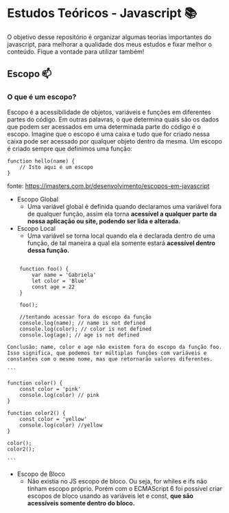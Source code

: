 # Estudos Teóricos - Javascript :books:
O objetivo desse repositório é organizar algumas teorias importantes do javascript, para melhorar a qualidade dos meus estudos e fixar melhor o conteúdo. Fique a vontade para utilizar também!

## Escopo :mailbox:
### O que é um escopo?
Escopo é a acessibilidade de objetos, variáveis e funções em diferentes partes do código.
Em outras palavras, o que determina quais são os dados que podem ser acessados em uma determinada parte do código é o escopo.
Imagine que o escopo é uma caixa e tudo que for criado nessa caixa pode ser acessado por qualquer objeto dentro da mesma. Um escopo é criado sempre que definimos uma função:

    function hello(name) {
        // Isto aqui é um escopo
    }
fonte: https://imasters.com.br/desenvolvimento/escopos-em-javascript

* Escopo Global
    * Uma variável global é definida quando declaramos uma variável fora de qualquer função, assim ela torna <strong>acessível a qualquer parte da nossa aplicação ou site, podendo ser lida e alterada.</strong>
* Escopo Local
    * Uma variável se torna local quando ela é declarada dentro de uma função, de tal maneira a qual ela somente estará <strong> acessível dentro dessa função.</strong>

```

    function foo() {
        var name = 'Gabriela'
        let color = 'Blue'
        const age = 22
    }

    foo();

    //tentando acessar fora do escopo da função
    console.log(name); // name is not defined
    console.log(color); // color is not defined
    console.log(age); // age is not defined

``` 


    Conclusão: name, color e age não existem fora do escopo da função foo. Isso significa, que podemos ter múltiplas funções com variáveis e constantes com o mesmo nome, mas que retornarão valores diferentes.

    ```

    function color() {
        const color = 'pink'
        console.log(color) // pink
    }

    function color2() {
        const color = 'yellow'
        console.log(color) //yellow
    }

    color();
    color2();
    
    ```
* Escopo de Bloco
    * Não existia no JS escopo de bloco. Ou seja, for whiles e ifs não tinham escopo próprio. Porém com o ECMAScript 6 foi possível criar escopos de bloco usando as variáveis let e const, <strong>que são acessíveis somente dentro do bloco.</strong>